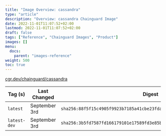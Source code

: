 ```yaml
---
title: "Image Overview: cassandra"
type: "article"
description: "Overview: cassandra Chainguard Image"
date: 2022-11-01T11:07:52+02:00
lastmod: 2022-11-01T11:07:52+02:00
draft: false
tags: ["Reference", "Chainguard Images", "Product"]
images: []
menu:
  docs:
    parent: "images-reference"
weight: 500
toc: true
---
```


[cgr.dev/chainguard/cassandra](https://github.com/chainguard-images/images/tree/main/images/cassandra)

| Tag (s)       | Last Changed  | Digest                                                                    |
|---------------|---------------|---------------------------------------------------------------------------|
|  `latest`     | September 3rd | `sha256:88f5f15c4905f9923b7185a41cbe23fda14ebcc6811a60e13798780206bc2219` |
|  `latest-dev` | September 3rd | `sha256:3b5fd7587fd166179101e17589fd3e85bc678090c2fb8ac9fa0ff0fa8021742c` |



